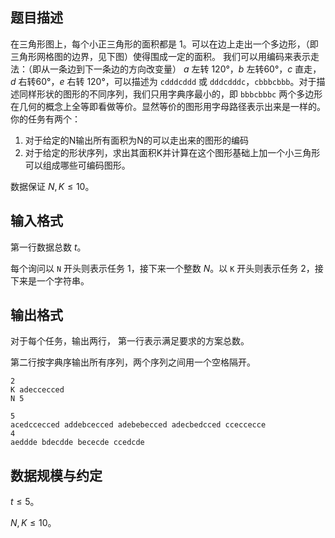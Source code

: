 ## 题目描述

在三角形图上，每个小正三角形的面积都是 $1$。可以在边上走出一个多边形，（即三角形网格图的边界，见下图）使得围成一定的面积。 我们可以用编码来表示走法：（即从一条边到下一条边的方向改变量） $a$ 左转 $120°$，$b$ 左转$60°$，$c$ 直走，$d$ 右转$60°$，$e$ 右转 $120°$，可以描述为 `cdddcddd` 或 `dddcdddc`，`cbbbcbbb`。对于描述同样形状的图形的不同序列，我们只用字典序最小的，即 `bbbcbbbc` 两个多边形在几何的概念上全等即看做等价。显然等价的图形用字母路径表示出来是一样的。 你的任务有两个： 

1. 对于给定的N输出所有面积为N的可以走出来的图形的编码 
2. 对于给定的形状序列，求出其面积K并计算在这个图形基础上加一个小三角形可以组成哪些可编码图形。 

数据保证 $N,K \le 10$。

## 输入格式

第一行数据总数 $t$。

每个询问以 `N` 开头则表示任务 1，接下来一个整数 $N$。以 `K` 开头则表示任务 2，接下来是一个字符串。

## 输出格式

对于每个任务，输出两行， 第一行表示满足要求的方案总数。

第二行按字典序输出所有序列，两个序列之间用一个空格隔开。

```input1
2
K adeccecced
N 5
```

```output1
5
acedccecced addebcecced adebebecced adecbedcced cceccecce
4
aeddde bdecdde bececde ccedcde
```

## 数据规模与约定

$t \le 5$。

$N,K \le 10$。